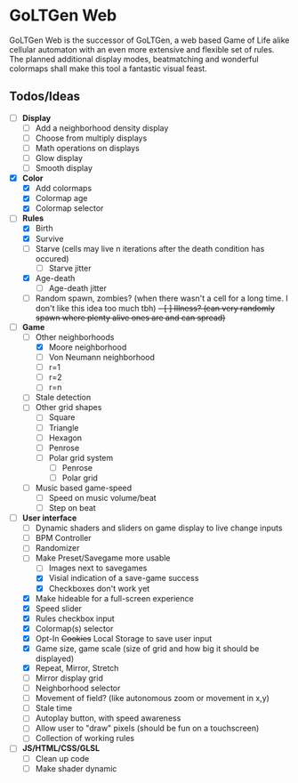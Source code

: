 # GoLTGen Web

GoLTGen Web is the successor of GoLTGen, a web based Game of Life alike cellular automaton with an even more extensive and flexible set of rules. The planned additional display modes, beatmatching and wonderful colormaps shall make this tool a fantastic visual feast.

## Todos/Ideas

 - [ ] **Display**
   - [ ] Add a neighborhood density display
   - [ ] Choose from multiply displays
   - [ ] Math operations on displays 
   - [ ] Glow display
   - [ ] Smooth display
 - [x] **Color**
   - [x] Add colormaps
   - [x] Colormap age
   - [x] Colormap selector
 - [ ] **Rules**
   - [x] Birth
   - [x] Survive
   - [ ] Starve (cells may live n iterations after the death condition has occured)
     - [ ] Starve jitter
   - [x] Age-death
     - [ ] Age-death jitter
   - [ ] Random spawn, zombies? (when there wasn't a cell for a long time. I don't like this idea too much tbh)
   ~~- [ ] Illness? (can very randomly spawn where plenty alive ones are and can spread)~~
 - [ ] **Game**
   - [ ] Other neighborhoods
     - [x] Moore neighborhood
     - [ ] Von Neumann neighborhood
      - [ ] r=1
      - [ ] r=2
      - [ ] r=n
   - [ ] Stale detection
   - [ ] Other grid shapes
     - [ ] Square
     - [ ] Triangle
     - [ ] Hexagon
     - [ ] Penrose
     - [ ] Polar grid system
       - [ ] Penrose
       - [ ] Polar grid
   - [ ] Music based game-speed
     - [ ] Speed on music volume/beat
     - [ ] Step on beat
 - [ ] **User interface**
   - [ ] Dynamic shaders and sliders on game display to live change inputs
   - [ ] BPM Controller
   - [ ] Randomizer
   - [ ] Make Preset/Savegame more usable
     - [ ] Images next to savegames
     - [x] Visial indication of a save-game success
     - [x] Checkboxes don't work yet
   - [x] Make hideable for a full-screen experience
   - [x] Speed slider
   - [x] Rules checkbox input
   - [x] Colormap(s) selector
   - [x] Opt-In ~~Cookies~~ Local Storage to save user input
   - [x] Game size, game scale (size of grid and how big it should be displayed)
   - [x] Repeat, Mirror, Stretch
   - [ ] Mirror display grid
   - [ ] Neighborhood selector
   - [ ] Movement of field? (like autonomous zoom or movement in x,y)
   - [ ] Stale time
   - [ ] Autoplay button, with speed awareness
   - [ ] Allow user to "draw" pixels (should be fun on a touchscreen)
   - [ ] Collection of working rules
 - [ ] **JS/HTML/CSS/GLSL**
   - [ ] Clean up code
   - [ ] Make shader dynamic
